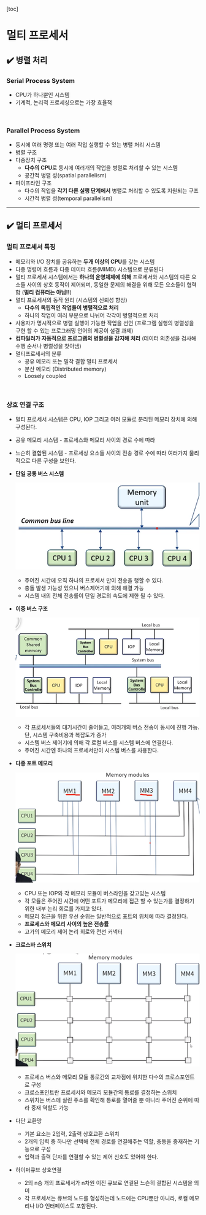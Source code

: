[toc]

# 멀티 프로세서

## :heavy_check_mark: 병렬 처리

### Serial Process System

- CPU가 하나뿐인 시스템
- 기계적, 논리적 프로세싱으로는 가장 효율적

<br>

### Parallel Process System

- 동시에 여러 명령 또는 여러 작업 실행할 수 있는 병렬 처리 시스템
- 병렬 구조
- 다중장치 구조
  - **다수의 CPU**로 동시에 여러개의 작업을 병렬로 처리할 수 있는 시스템
  - 공간적 병렬 성(spatial parallelism)
- 파이프라인 구조
  - 다수의 작업을 **각기 다른 실행 단계에서** 병렬로 처리할 수 있도록 지원되는 구조
  - 시간적 병렬 성(temporal parallelism)



<hr>

## :heavy_check_mark: 멀티 프로세서

### 멀티 프로세서 특징

- 메모리와 I/O 장치를 공유하는 **두개 이상의 CPU**를 갖는 시스템
- 다중 명령어 흐름과 다중 데이터 흐름(MIMD) 시스템으로 분류된다
- 멀티 프로세서 시스템에서는 **하나의 운영체제에 의해** 프로세서와 시스템의 다른 요소들 사이의 상호 동작이 제어되며, 동일한 문제의 해결을 위해 모든 요소들이 협력함 (**멀티 컴퓨터는 아님!!**)
- 멀티 프로세서의 동작 원리 (시스템의 신뢰성 향상)
  - **다수의 독립적인 작업들이 병렬적으로 처리**
  - 하나의 작업이 여러 부분으로 나뉘어 각각이 병렬적으로 처리
- 사용자가 명시적으로 병렬 실행이 가능한 작업을 선언 (프로그램 실행의 병렬성을 구현 할 수 있는 프로그래밍 언어의 제공이 설결 과제)
- **컴파일러가 자동적으로 프로그램의 병렬성을 감지해 처리** (데이터 의존성을 검사해 수행 순서나 병렬성을 찾아냄)
- 멀티프로세서의 분류
  - 공유 메모리 또는 밀착 결합 멀티 프로세서
  - 분산 메모리 (Distributed memory)
  - Loosely coupled

<br>

### 상호 연결 구조

- 멀티 프로세서 시스템은 CPU, IOP 그리고 여러 모듈로 분리된 메모리 장치에 의해 구성된다.
- 공유 메모리 시스템 - 프로세스와 메모리 사이의 경로 수에 따라
- 느슨히 결합된 시스템 - 프로세싱 요소들 사이의 전송 경로 수에 따라 여러가지 물리적으로 다른 구성을 보인다.

- **단일 공통 버스 시스템**

  ![image-20210216212610116](assets/image-20210216212610116.png)

  - 주어진 시간에 오직 하나의 프로세서 만이 전송을 행할 수 있다.
  - 충돌 발생 가능성 있으니 버스제어기에 의해 해결 가능
  - 시스템 내의 전체 전송률이 단일 경로의 속도에 제한 될 수 있다.

- **이중 버스 구조**

  ![image-20210216212629022](assets/image-20210216212629022.png)

  - 각 프로세서들의 대기시간이 줄어들고, 여러개의 버스 전송이 동시에 진행 가능. 단, 시스템 구축비용과 복잡도가 증가
  - 시스템 버스 제어기에 의해 각 로컬 버스를 시스템 버스에 연결한다.
  - 주어진 시간엔 하나의 프로세서만이 시스템 버스를 사용한다.

- **다중 포트 메모리**

  ![image-20210216212824455](assets/image-20210216212824455.png)

  - CPU 또는 IOP와 각 메모리 모듈이 버스라인을 갖고있는 시스템
  - 각 모듈은 주어진 시간에 어떤 포트가 메모리에 접근 할 수 있는가를 결정하기 위한 내부 논리 회로를 가지고 있다.
  - 메모리 접근을 위한 우선 순위는 일반적으로 포트의 위치에 따라 결정된다.
  - **프로세스와 메모리 사이의 높은 전송률**
  - 고가의 메모리 제어 논리 회로와 전선 커넥터

- **크로스바 스위치**

  ![image-20210216213011341](assets/image-20210216213011341.png)

  - 프로세스 버스와 메모리 모듈 통로간의 교차점에 위치한 다수의 크로스포인트로 구성
  - 크로스포인트란 프로세서와 메모리 모듈간의 통로를 결정하는 스위치
  - 스위치는 버스에 실린 주소를 확인해 통로를 열어줄 뿐 아니라 주어진 순위에 따라 중재 역할도 가능

- 다단 교환망

  - 기본 요소는 2입력, 2출력 상호교환 스위치
  - 2개의 입력 중 하나만 선택해 전체 경로를 연결해주는 역할, 충동을 중재하는 기능으로 구성
  - 입력과 출력 단자를 연결할 수 있는 제어 신호도 있어야 한다.

- 하이퍼큐브 상호연결

  - 2의 n승 개의 프로세서가 n차원 이진 큐브로 연결된 느슨히 결합된 시스템을 의미
  - 각 프로세서는 큐브의 노드를 형성하는데 노드에는 CPU뿐만 아니라, 로컬 메모리나 I/O 인터페이스토 포함된다.





